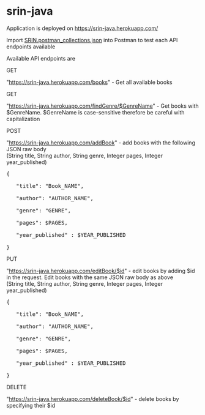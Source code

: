 # srin-java

Application is deployed on https://srin-java.herokuapp.com/

Import [SRIN.postman_collections.json](https://github.com/Marvinwidjaja/srin-java/blob/master/SRIN.postman_collection.json) into Postman to test each API endpoints available


Available API endpoints are 


GET

"https://srin-java.herokuapp.com/books" - Get all available books

GET 

"https://srin-java.herokuapp.com/findGenre/$GenreName" - Get books with $GenreName. $GenreName is case-sensitive therefore be careful with capitalization

POST

"https://srin-java.herokuapp.com/addBook" - add books with the following JSON raw body</br>(String title, String author, String genre, Integer pages, Integer year_published)
<pre>
{</br>
   "title": "Book_NAME",</br>
   "author": "AUTHOR_NAME",</br>
   "genre": "GENRE", </br>
   "pages": $PAGES,</br>
   "year_published" : $YEAR_PUBLISHED</br>
}
</pre>

PUT

"https://srin-java.herokuapp.com/editBook/$id" - edit books by adding $id in the request. Edit books with the same JSON raw body as above</br>(String title, String author, String genre, Integer pages, Integer year_published)
<pre>
{</br>
   "title": "Book_NAME",</br>
   "author": "AUTHOR_NAME",</br>
   "genre": "GENRE", </br>
   "pages": $PAGES,</br>
   "year_published" : $YEAR_PUBLISHED</br>
}
</pre>

DELETE

"https://srin-java.herokuapp.com/deleteBook/$id" - delete books by specifying their $id




